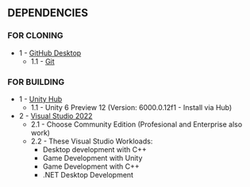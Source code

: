<div align = left>

## DEPENDENCIES

### FOR CLONING

- 1 - [GitHub Desktop](https://desktop.github.com/download/)
  - 1.1 - [Git](https://www.git-scm.com/downloads)

### FOR BUILDING
  
- 1 - [Unity Hub](https://unity.com/download)
  - 1.1 - Unity 6 Preview 12 (Version: 6000.0.12f1 - Install via Hub)
- 2 - [Visual Studio 2022](https://visualstudio.microsoft.com/vs/)
  - 2.1 - Choose Community Edition (Profesional and Enterprise also work)
  - 2.2 - These Visual Studio Workloads:
    - Desktop development with C++
    - Game Development with Unity
    - Game Development with C++
    - .NET Desktop Development

</div>
